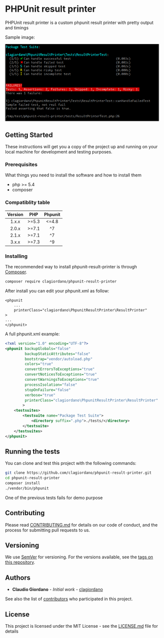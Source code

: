 # PHPUnit result printer

PHPUnit result printer is a custom phpunit result printer with pretty output and timings

Sample image:

![sample_output.png](sample_output.png)

## Getting Started

These instructions will get you a copy of the project up and running on your local machine for development and testing purposes.

### Prerequisites

What things you need to install the software and how to install them

- php >= 5.4
- composer

### Compatiblity table

Version | PHP | Phpunit
    :---: | :---: | :---:
    1.x.x | >=5.3 | <=4.8
    2.0.x | >=7.1 | ^7
    2.1.x | >=7.1 | ^7|^8
    3.x.x | >=7.3 | ^9

### Installing

The recommended way to install phpunit-result-printer is through [Composer](https://getcomposer.org).

```bash
composer require clagiordano/phpunit-result-printer
```

After install you can edit your phpunit.xml as follow:

```
<phpunit
    ...
    printerClass="clagiordano\PhpunitResultPrinter\ResultPrinter"
>
...
</phpunit>
```

A full phpunit.xml example:

```xml
<?xml version="1.0" encoding="UTF-8"?>
<phpunit backupGlobals="false"
         backupStaticAttributes="false"
         bootstrap="vendor/autoload.php"
         colors="true"
         convertErrorsToExceptions="true"
         convertNoticesToExceptions="true"
         convertWarningsToExceptions="true"
         processIsolation="false"
         stopOnFailure="false"
         verbose="true"
         printerClass="clagiordano\PhpunitResultPrinter\ResultPrinter"
        >
    <testsuites>
        <testsuite name="Package Test Suite">
            <directory suffix=".php">./tests/</directory>
        </testsuite>
    </testsuites>
</phpunit>
```

## Running the tests

You can clone and test this project with the following commands:

```bash
git clone https://github.com/clagiordano/phpunit-result-printer.git
cd phpunit-result-printer
composer install
./vendor/bin/phpunit
```

One of the previous tests fails for demo purpose


## Contributing

Please read [CONTRIBUTING.md](https://gist.github.com/PurpleBooth/b24679402957c63ec426) for details on our code of conduct, and the process for submitting pull requests to us.

## Versioning

We use [SemVer](http://semver.org/) for versioning. For the versions available, see the [tags on this repository](https://github.com/your/project/tags). 

## Authors

* **Claudio Giordano** - *Initial work* - [clagiordano](https://github.com/clagiordano)

See also the list of [contributors](CONTRIBUTORS.md) who participated in this project.

## License

This project is licensed under the MIT License - see the [LICENSE.md](LICENSE.md) file for details
